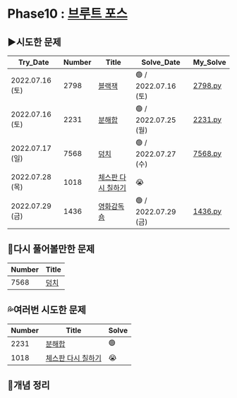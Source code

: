# Phase10 : [브루트 포스](https://www.acmicpc.net/step/22)



## ▶️시도한 문제

| Try_Date        | Number | Title                                                        | Solve_Date           | My_Solve               |
| --------------- | ------ | ------------------------------------------------------------ | -------------------- | ---------------------- |
| 2022.07.16 (토) | 2798 | [블랙잭](https://www.acmicpc.net/problem/2798) | 🟢 / 2022.07.16 (토) | [2798.py](./2798.py) |
| 2022.07.16 (토) | 2231 | [분해합](https://www.acmicpc.net/problem/2231) | 🟢 / 2022.07.25 (월) | [2231.py](./2231.py) |
| 2022.07.17 (일) | 7568 | [덩치](https://www.acmicpc.net/problem/7568) | 🟢 / 2022.07.27 (수) | [7568.py](./7568.py) |
| 2022.07.28 (목) | 1018 | [체스판 다시 칠하기](https://www.acmicpc.net/problem/1018) | 😭 |  |
| 2022.07.29 (금) | 1436 | [영화감독 숌](https://www.acmicpc.net/problem/1436) | 🟢 / 2022.07.29 (금) | [1436.py](./1436.py) |



## 💫다시 풀어볼만한 문제

| Number | Title |
| ------ | ----- |  
| 7568 | [덩치](https://www.acmicpc.net/problem/7568) |



## 💦여러번 시도한 문제

| Number | Title                                                      | Solve |
| ------ | ---------------------------------------------------------- | ----- |
| 2231   | [분해합](https://www.acmicpc.net/problem/2231)             | 🟢     |
| 1018   | [체스판 다시 칠하기](https://www.acmicpc.net/problem/1018) | 😭     |



## 📑개념 정리

```python

```


